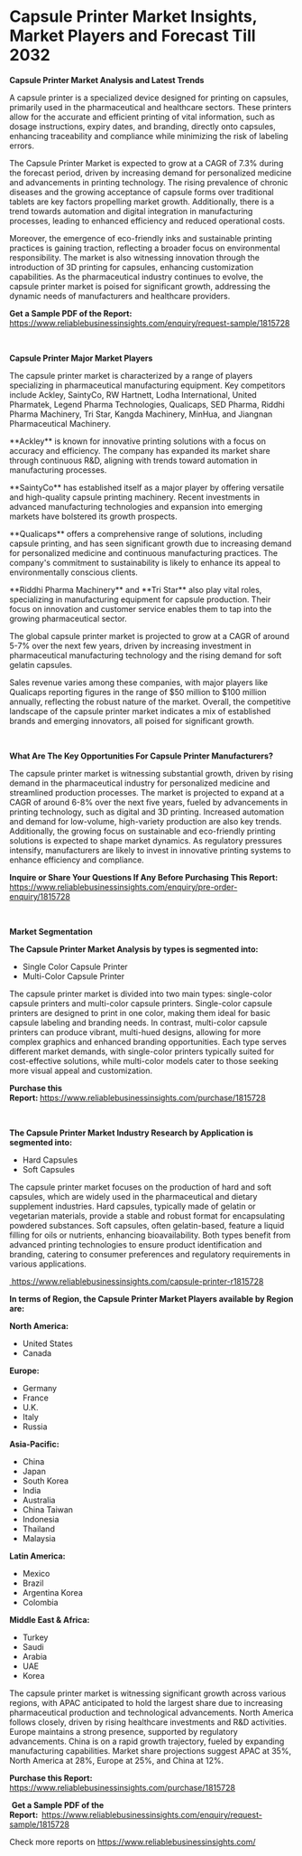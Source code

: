 <p><h1>Capsule Printer Market Insights, Market Players and Forecast Till 2032</h1></p><p><strong>Capsule Printer Market Analysis and Latest Trends</strong></p>
<p><p>A capsule printer is a specialized device designed for printing on capsules, primarily used in the pharmaceutical and healthcare sectors. These printers allow for the accurate and efficient printing of vital information, such as dosage instructions, expiry dates, and branding, directly onto capsules, enhancing traceability and compliance while minimizing the risk of labeling errors. </p><p>The Capsule Printer Market is expected to grow at a CAGR of 7.3% during the forecast period, driven by increasing demand for personalized medicine and advancements in printing technology. The rising prevalence of chronic diseases and the growing acceptance of capsule forms over traditional tablets are key factors propelling market growth. Additionally, there is a trend towards automation and digital integration in manufacturing processes, leading to enhanced efficiency and reduced operational costs. </p><p>Moreover, the emergence of eco-friendly inks and sustainable printing practices is gaining traction, reflecting a broader focus on environmental responsibility. The market is also witnessing innovation through the introduction of 3D printing for capsules, enhancing customization capabilities. As the pharmaceutical industry continues to evolve, the capsule printer market is poised for significant growth, addressing the dynamic needs of manufacturers and healthcare providers.</p></p>
<p><strong>Get a Sample PDF of the Report:&nbsp;</strong> <a href="https://www.reliablebusinessinsights.com/enquiry/request-sample/1815728?utm_campaign=2633&utm_medium=2&utm_source=Github&utm_content=ia&utm_term=10042025&utm_id=capsule-printer">https://www.reliablebusinessinsights.com/enquiry/request-sample/1815728</a></p>
<p>&nbsp;</p>
<p><strong>Capsule Printer Major Market Players</strong></p>
<p><p>The capsule printer market is characterized by a range of players specializing in pharmaceutical manufacturing equipment. Key competitors include Ackley, SaintyCo, RW Hartnett, Lodha International, United Pharmatek, Legend Pharma Technologies, Qualicaps, SED Pharma, Riddhi Pharma Machinery, Tri Star, Kangda Machinery, MinHua, and Jiangnan Pharmaceutical Machinery.</p><p>**Ackley** is known for innovative printing solutions with a focus on accuracy and efficiency. The company has expanded its market share through continuous R&D, aligning with trends toward automation in manufacturing processes. </p><p>**SaintyCo** has established itself as a major player by offering versatile and high-quality capsule printing machinery. Recent investments in advanced manufacturing technologies and expansion into emerging markets have bolstered its growth prospects.</p><p>**Qualicaps** offers a comprehensive range of solutions, including capsule printing, and has seen significant growth due to increasing demand for personalized medicine and continuous manufacturing practices. The company's commitment to sustainability is likely to enhance its appeal to environmentally conscious clients.</p><p>**Riddhi Pharma Machinery** and **Tri Star** also play vital roles, specializing in manufacturing equipment for capsule production. Their focus on innovation and customer service enables them to tap into the growing pharmaceutical sector.</p><p>The global capsule printer market is projected to grow at a CAGR of around 5-7% over the next few years, driven by increasing investment in pharmaceutical manufacturing technology and the rising demand for soft gelatin capsules.</p><p>Sales revenue varies among these companies, with major players like Qualicaps reporting figures in the range of $50 million to $100 million annually, reflecting the robust nature of the market. Overall, the competitive landscape of the capsule printer market indicates a mix of established brands and emerging innovators, all poised for significant growth.</p></p>
<p>&nbsp;</p>
<p><strong>What Are The Key Opportunities For Capsule Printer Manufacturers?</strong></p>
<p><p>The capsule printer market is witnessing substantial growth, driven by rising demand in the pharmaceutical industry for personalized medicine and streamlined production processes. The market is projected to expand at a CAGR of around 6-8% over the next five years, fueled by advancements in printing technology, such as digital and 3D printing. Increased automation and demand for low-volume, high-variety production are also key trends. Additionally, the growing focus on sustainable and eco-friendly printing solutions is expected to shape market dynamics. As regulatory pressures intensify, manufacturers are likely to invest in innovative printing systems to enhance efficiency and compliance.</p></p>
<p><strong>Inquire or Share Your Questions If Any Before Purchasing This Report:</strong> <a href="https://www.reliablebusinessinsights.com/enquiry/pre-order-enquiry/1815728?utm_campaign=2633&utm_medium=2&utm_source=Github&utm_content=ia&utm_term=10042025&utm_id=capsule-printer">https://www.reliablebusinessinsights.com/enquiry/pre-order-enquiry/1815728</a></p>
<p>&nbsp;</p>
<p><strong>Market Segmentation</strong></p>
<p><strong>The Capsule Printer Market Analysis by types is segmented into:</strong></p>
<p><ul><li>Single Color Capsule Printer</li><li>Multi-Color Capsule Printer</li></ul></p>
<p><p>The capsule printer market is divided into two main types: single-color capsule printers and multi-color capsule printers. Single-color capsule printers are designed to print in one color, making them ideal for basic capsule labeling and branding needs. In contrast, multi-color capsule printers can produce vibrant, multi-hued designs, allowing for more complex graphics and enhanced branding opportunities. Each type serves different market demands, with single-color printers typically suited for cost-effective solutions, while multi-color models cater to those seeking more visual appeal and customization.</p></p>
<p><strong>Purchase this Report:&nbsp;</strong><a href="https://www.reliablebusinessinsights.com/purchase/1815728?utm_campaign=2633&utm_medium=2&utm_source=Github&utm_content=ia&utm_term=10042025&utm_id=capsule-printer">https://www.reliablebusinessinsights.com/purchase/1815728</a></p>
<p>&nbsp;</p>
<p><strong>The Capsule Printer Market Industry Research by Application is segmented into:</strong></p>
<p><ul><li>Hard Capsules</li><li>Soft Capsules</li></ul></p>
<p><p>The capsule printer market focuses on the production of hard and soft capsules, which are widely used in the pharmaceutical and dietary supplement industries. Hard capsules, typically made of gelatin or vegetarian materials, provide a stable and robust format for encapsulating powdered substances. Soft capsules, often gelatin-based, feature a liquid filling for oils or nutrients, enhancing bioavailability. Both types benefit from advanced printing technologies to ensure product identification and branding, catering to consumer preferences and regulatory requirements in various applications.</p></p>
<p><a href="https://www.reliablebusinessinsights.com/capsule-printer-r1815728?utm_campaign=2633&utm_medium=2&utm_source=Github&utm_content=ia&utm_term=10042025&utm_id=capsule-printer">&nbsp;https://www.reliablebusinessinsights.com/capsule-printer-r1815728</a></p>
<p><strong>In terms of Region, the Capsule Printer Market Players available by Region are:</strong></p>
<p>
    <p> <strong> North America: </strong>
        <ul>
            <li>United States</li>
            <li>Canada</li>
        </ul>
        </p> 
    <p> <strong> Europe: </strong>
        <ul>
            <li>Germany</li>
            <li>France</li>
            <li>U.K.</li>
            <li>Italy</li>
            <li>Russia</li>
        </ul>
        </p> 
    <p> <strong> Asia-Pacific: </strong>
        <ul>
            <li>China</li>
            <li>Japan</li>
            <li>South Korea</li>
            <li>India</li>
            <li>Australia</li>
            <li>China Taiwan</li>
            <li>Indonesia</li>
            <li>Thailand</li>
            <li>Malaysia</li>
        </ul>
        </p> 
    <p> <strong> Latin America: </strong>
        <ul>
            <li>Mexico</li>
            <li>Brazil</li>
            <li>Argentina Korea</li>
            <li>Colombia</li>
        </ul>
        </p> 
    <p> <strong> Middle East & Africa: </strong>
        <ul>
            <li>Turkey</li>
            <li>Saudi</li>
            <li>Arabia</li>
            <li>UAE</li>
            <li>Korea</li>
        </ul>
    </p>
    </p>
<p><p>The capsule printer market is witnessing significant growth across various regions, with APAC anticipated to hold the largest share due to increasing pharmaceutical production and technological advancements. North America follows closely, driven by rising healthcare investments and R&D activities. Europe maintains a strong presence, supported by regulatory advancements. China is on a rapid growth trajectory, fueled by expanding manufacturing capabilities. Market share projections suggest APAC at 35%, North America at 28%, Europe at 25%, and China at 12%.</p></p>
<p><strong>Purchase this Report: </strong><a href="https://www.reliablebusinessinsights.com/purchase/1815728?utm_campaign=2633&utm_medium=2&utm_source=Github&utm_content=ia&utm_term=10042025&utm_id=capsule-printer">https://www.reliablebusinessinsights.com/purchase/1815728</a></p>
<p>&nbsp;<strong>Get a Sample PDF of the Report:&nbsp;&nbsp;</strong><a href="https://www.reliablebusinessinsights.com/enquiry/request-sample/1815728?utm_campaign=2633&utm_medium=2&utm_source=Github&utm_content=ia&utm_term=10042025&utm_id=capsule-printer">https://www.reliablebusinessinsights.com/enquiry/request-sample/1815728</a></p>
<p><strong></strong></p>
<p>Check more reports on <a href="https://www.reliablebusinessinsights.com/?utm_campaign=2633&utm_medium=2&utm_source=Github&utm_content=ia&utm_term=10042025&utm_id=capsule-printer">https://www.reliablebusinessinsights.com/</a></p>